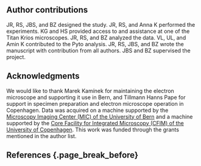 ## Author contributions

JR, RS, JBS, and BZ designed the study. 
JR, RS, and Anna K performed the experiments.
KG and HS provided access to and assistance at one of the Titan Krios microscopes.
JR, RS, and BZ analyzed the data.
VL, UL, and Amin K contributed to the Pyto analysis.
JR, RS, JBS, and BZ wrote the manuscript with contribution from all authors.
JBS and BZ supervised the project.

## Acknowledgments

We would like to thank Marek Kamínek for maintaining the electron microscope and supporting it use in Bern, and Tillmann Hanns Pape for support in specimen preparation and electron microscope operation in Copenhagen. 
Data was acquired on a machine supported by the [Microscopy Imaging Center (MIC) of the University of Bern](https://www.mic.unibe.ch/) and a machine supported by the [Core Facility for Integrated Microscopy (CFIM) of the University of Copenhagen](https://cfim.ku.dk/publications/).
This work was funded through the grants mentioned in the author list.

## References {.page_break_before}

<!-- Explicitly insert bibliography here -->
<div id="refs"></div>
